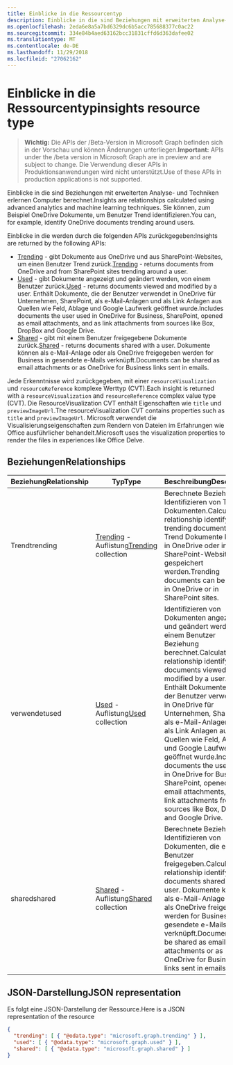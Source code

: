 ```yaml
---
title: Einblicke in die Ressourcentyp
description: Einblicke in die sind Beziehungen mit erweiterten Analyse- und Techniken erlernen Computer berechnet. Sie können, zum Beispiel OneDrive Dokumente, um Benutzer Trend identifizieren.
ms.openlocfilehash: 2eda6e8a5a7bd6329dc6b5acc785688377c0ac22
ms.sourcegitcommit: 334e84b4aed63162bcc31831cffd6d363dafee02
ms.translationtype: MT
ms.contentlocale: de-DE
ms.lasthandoff: 11/29/2018
ms.locfileid: "27062162"
---
```

# <a name="insights-resource-type"></a><span data-ttu-id="f7d66-104">Einblicke in die Ressourcentyp</span><span class="sxs-lookup"><span data-stu-id="f7d66-104">insights resource type</span></span>

> <span data-ttu-id="f7d66-105">**Wichtig:** Die APIs der /Beta-Version in Microsoft Graph befinden sich in der Vorschau und können Änderungen unterliegen.</span><span class="sxs-lookup"><span data-stu-id="f7d66-105">**Important:** APIs under the /beta version in Microsoft Graph are in preview and are subject to change.</span></span> <span data-ttu-id="f7d66-106">Die Verwendung dieser APIs in Produktionsanwendungen wird nicht unterstützt.</span><span class="sxs-lookup"><span data-stu-id="f7d66-106">Use of these APIs in production applications is not supported.</span></span>

<span data-ttu-id="f7d66-107">Einblicke in die sind Beziehungen mit erweiterten Analyse- und Techniken erlernen Computer berechnet.</span><span class="sxs-lookup"><span data-stu-id="f7d66-107">Insights are relationships calculated using advanced analytics and machine learning techniques.</span></span> <span data-ttu-id="f7d66-108">Sie können, zum Beispiel OneDrive Dokumente, um Benutzer Trend identifizieren.</span><span class="sxs-lookup"><span data-stu-id="f7d66-108">You can, for example, identify OneDrive documents trending around users.</span></span>

<span data-ttu-id="f7d66-109">Einblicke in die werden durch die folgenden APIs zurückgegeben:</span><span class="sxs-lookup"><span data-stu-id="f7d66-109">Insights are returned by the following APIs:</span></span>

- <span data-ttu-id="f7d66-110">[Trending](insights-trending.md) - gibt Dokumente aus OneDrive und aus SharePoint-Websites, um einen Benutzer Trend zurück.</span><span class="sxs-lookup"><span data-stu-id="f7d66-110">[Trending](insights-trending.md) - returns documents from OneDrive and from SharePoint sites trending around a user.</span></span>
- <span data-ttu-id="f7d66-111">[Used](insights-used.md) - gibt Dokumente angezeigt und geändert werden, von einem Benutzer zurück.</span><span class="sxs-lookup"><span data-stu-id="f7d66-111">[Used](insights-used.md) - returns documents viewed and modified by a user.</span></span> <span data-ttu-id="f7d66-112">Enthält Dokumente, die der Benutzer verwendet in OneDrive für Unternehmen, SharePoint, als e-Mail-Anlagen und als Link Anlagen aus Quellen wie Feld, Ablage und Google Laufwerk geöffnet wurde.</span><span class="sxs-lookup"><span data-stu-id="f7d66-112">Includes documents the user used in OneDrive for Business, SharePoint, opened as email attachments, and as link attachments from sources like Box, DropBox and Google Drive.</span></span>
- <span data-ttu-id="f7d66-113">[Shared](insights-shared.md) - gibt mit einem Benutzer freigegebene Dokumente zurück.</span><span class="sxs-lookup"><span data-stu-id="f7d66-113">[Shared](insights-shared.md) - returns documents shared with a user.</span></span> <span data-ttu-id="f7d66-114">Dokumente können als e-Mail-Anlage oder als OneDrive freigegeben werden for Business in gesendete e-Mails verknüpft.</span><span class="sxs-lookup"><span data-stu-id="f7d66-114">Documents can be shared as email attachments or as OneDrive for Business links sent in emails.</span></span>

<span data-ttu-id="f7d66-115">Jede Erkenntnisse wird zurückgegeben, mit einer `resourceVisualization` und `resourceReference` komplexe Werttyp (CVT).</span><span class="sxs-lookup"><span data-stu-id="f7d66-115">Each insight is returned with a `resourceVisualization` and `resourceReference` complex value type (CVT).</span></span> <span data-ttu-id="f7d66-116">Die ResourceVisualization CVT enthält Eigenschaften wie `title` und `previewImageUrl`.</span><span class="sxs-lookup"><span data-stu-id="f7d66-116">The resourceVisualization CVT contains properties such as `title` and `previewImageUrl`.</span></span> <span data-ttu-id="f7d66-117">Microsoft verwendet die Visualisierungseigenschaften zum Rendern von Dateien im Erfahrungen wie Office ausführlicher behandelt.</span><span class="sxs-lookup"><span data-stu-id="f7d66-117">Microsoft uses the visualization properties to render the files in experiences like Office Delve.</span></span>

## <a name="relationships"></a><span data-ttu-id="f7d66-118">Beziehungen</span><span class="sxs-lookup"><span data-stu-id="f7d66-118">Relationships</span></span>

| <span data-ttu-id="f7d66-119">Beziehung</span><span class="sxs-lookup"><span data-stu-id="f7d66-119">Relationship</span></span>      | <span data-ttu-id="f7d66-120">Typ</span><span class="sxs-lookup"><span data-stu-id="f7d66-120">Type</span></span>          | <span data-ttu-id="f7d66-121">Beschreibung</span><span class="sxs-lookup"><span data-stu-id="f7d66-121">Description</span></span>  |
| ------------- |---------------| -------------|
| <span data-ttu-id="f7d66-122">Trend</span><span class="sxs-lookup"><span data-stu-id="f7d66-122">trending</span></span>      | <span data-ttu-id="f7d66-123">[Trending](insights-trending.md) -Auflistung</span><span class="sxs-lookup"><span data-stu-id="f7d66-123">[Trending](insights-trending.md) collection</span></span>       | <span data-ttu-id="f7d66-124">Berechnete Beziehung Identifizieren von Trend Dokumenten.</span><span class="sxs-lookup"><span data-stu-id="f7d66-124">Calculated relationship identifying trending documents.</span></span> <span data-ttu-id="f7d66-125">Trend Dokumente können in OneDrive oder in SharePoint-Websites gespeichert werden.</span><span class="sxs-lookup"><span data-stu-id="f7d66-125">Trending documents can be stored in OneDrive or in SharePoint sites.</span></span>   |
| <span data-ttu-id="f7d66-126">verwendet</span><span class="sxs-lookup"><span data-stu-id="f7d66-126">used</span></span>      | <span data-ttu-id="f7d66-127">[Used](insights-used.md) -Auflistung</span><span class="sxs-lookup"><span data-stu-id="f7d66-127">[Used](insights-used.md) collection</span></span>       | <span data-ttu-id="f7d66-128">Identifizieren von Dokumenten angezeigt und geändert werden, von einem Benutzer Beziehung berechnet.</span><span class="sxs-lookup"><span data-stu-id="f7d66-128">Calculated relationship identifying documents viewed and modified by a user.</span></span> <span data-ttu-id="f7d66-129">Enthält Dokumente, die der Benutzer verwendet in OneDrive für Unternehmen, SharePoint, als e-Mail-Anlagen und als Link Anlagen aus Quellen wie Feld, Ablage und Google Laufwerk geöffnet wurde.</span><span class="sxs-lookup"><span data-stu-id="f7d66-129">Includes documents the user used in OneDrive for Business, SharePoint, opened as email attachments, and as link attachments from sources like Box, DropBox and Google Drive.</span></span>  |
| <span data-ttu-id="f7d66-130">shared</span><span class="sxs-lookup"><span data-stu-id="f7d66-130">shared</span></span>        | <span data-ttu-id="f7d66-131">[Shared](insights-shared.md) -Auflistung</span><span class="sxs-lookup"><span data-stu-id="f7d66-131">[Shared](insights-shared.md) collection</span></span>       | <span data-ttu-id="f7d66-132">Berechnete Beziehung Identifizieren von Dokumenten, die ein Benutzer freigegeben.</span><span class="sxs-lookup"><span data-stu-id="f7d66-132">Calculated relationship identifying documents shared with a user.</span></span> <span data-ttu-id="f7d66-133">Dokumente können als e-Mail-Anlage oder als OneDrive freigegeben werden for Business in gesendete e-Mails verknüpft.</span><span class="sxs-lookup"><span data-stu-id="f7d66-133">Documents can be shared as email attachments or as OneDrive for Business links sent in emails.</span></span>   |

## <a name="json-representation"></a><span data-ttu-id="f7d66-134">JSON-Darstellung</span><span class="sxs-lookup"><span data-stu-id="f7d66-134">JSON representation</span></span>

<span data-ttu-id="f7d66-135">Es folgt eine JSON-Darstellung der Ressource.</span><span class="sxs-lookup"><span data-stu-id="f7d66-135">Here is a JSON representation of the resource</span></span>
```json
{
  "trending": [ { "@odata.type": "microsoft.graph.trending" } ],
  "used": [ { "@odata.type": "microsoft.graph.used" } ],
  "shared": [ { "@odata.type": "microsoft.graph.shared" } ]
}
```